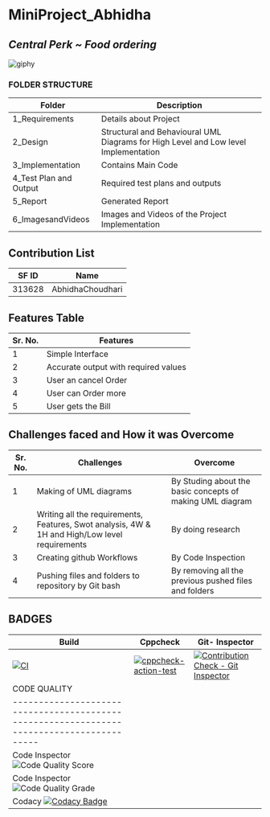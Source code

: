 # MiniProject_Abhidha
## *Central Perk ~ Food ordering*
![giphy](https://user-images.githubusercontent.com/86190226/125441885-d970875d-3ec8-4274-b953-45a454cd5f85.gif)
### FOLDER STRUCTURE
| Folder  | Description  |
|--- |--- |
| 1_Requirements | Details about Project |
| 2_Design | Structural and Behavioural UML Diagrams for High Level and Low level Implementation |
| 3_Implementation | Contains Main Code |
| 4_Test Plan and Output | Required test plans and outputs |
| 5_Report | Generated Report |
| 6_ImagesandVideos | Images and Videos of the Project Implementation |
## Contribution List
| SF ID  | Name          | 
|---     |---            |
| 313628 | AbhidhaChoudhari | 
## Features Table 
|Sr. No. | Features |
|--- |--- |
|1 | Simple Interface |
|2 | Accurate output with required values |
|3 | User an cancel Order |
|4 | User can Order more |
|5 | User gets the Bill |
## Challenges faced and How it was Overcome
| Sr. No. | Challenges | Overcome |
|--- |--- |--- |
|1 | Making of UML diagrams | By Studing about the basic concepts of making UML diagram |
|2 | Writing all the requirements, Features, Swot analysis, 4W & 1H and High/Low level requirements | By doing research |
|3 | Creating github Workflows | By Code Inspection |
|4 | Pushing files and folders to repository by Git bash | By removing all the previous pushed files and folders |
## BADGES 
|Build     |    Cppcheck | Git- Inspector|
|--------- |-------------|-------------- |
|[![CI](https://github.com/AbhidhaChoudhari/MiniProject_Abhidha/actions/workflows/c-cpp1.yml/badge.svg)](https://github.com/AbhidhaChoudhari/MiniProject_Abhidha/actions/workflows/c-cpp1.yml) |[![cppcheck-action-test](https://github.com/AbhidhaChoudhari/MiniProject_Abhidha/actions/workflows/cpp_check.yml/badge.svg)](https://github.com/AbhidhaChoudhari/MiniProject_Abhidha/actions/workflows/cpp_check.yml) | [![Contribution Check - Git Inspector](https://github.com/AbhidhaChoudhari/MiniProject_Abhidha/actions/workflows/Git_Inspector.yml/badge.svg)](https://github.com/AbhidhaChoudhari/MiniProject_Abhidha/actions/workflows/Git_Inspector.yml) | 
|CODE QUALITY              |                                                              
|-----------------------------------------------------------------------------------------|
|Code Inspector ![Code Quality Score](https://www.code-inspector.com/project/25049/score/svg)     |             
|Code Inspector ![Code Quality Grade](https://www.code-inspector.com/project/25049/status/svg)|
|Codacy [![Codacy Badge](https://app.codacy.com/project/badge/Grade/e3524e62ad904ed2a6359f354f1058a7)](https://www.codacy.com/gh/AbhidhaChoudhari/MiniProject_Abhidha/dashboard?utm_source=github.com&amp;utm_medium=referral&amp;utm_content=AbhidhaChoudhari/MiniProject_Abhidha&amp;utm_campaign=Badge_Grade)|
              


